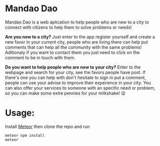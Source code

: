# Mandao Dao

Mandao Dao is a web aplication to help people who are new to a city to connect with citizens to help them to solve problems or needs!

**Are you new to a city?**
Just enter to the app register yourself and create a new favor in your current city, people who are living there can help put comments that can help all the community with the same problems! Aditionaly if you want to contact them you just need to click on the comment to be in touch with them. 

**Do you want to help people who are new to your city?**
Enter to the webpage and search for your city, see the favors people have post. If there's one you can help with don't hesitate to sign in put a comment, people can use your advise to improve their experience in your city. You can also offer your services to someone with an specific need or problem, so you can make some extre pennies for your milkshake! 😜


# Usage:

Install [Meteor](https://www.meteor.com/install) then clone the repo and run

```
meteor npm install
meteor
```
